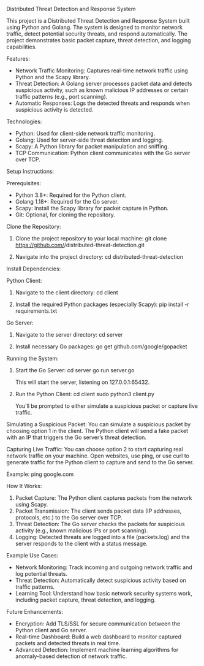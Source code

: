 
Distributed Threat Detection and Response System

This project is a Distributed Threat Detection and Response System built using Python and Golang. The system is designed to monitor network traffic, detect potential security threats, and respond automatically. The project demonstrates basic packet capture, threat detection, and logging capabilities.

Features:
- Network Traffic Monitoring: Captures real-time network traffic using Python and the Scapy library.
- Threat Detection: A Golang server processes packet data and detects suspicious activity, such as known malicious IP addresses or certain traffic patterns (e.g., port scanning).
- Automatic Responses: Logs the detected threats and responds when suspicious activity is detected.

Technologies:
- Python: Used for client-side network traffic monitoring.
- Golang: Used for server-side threat detection and logging.
- Scapy: A Python library for packet manipulation and sniffing.
- TCP Communication: Python client communicates with the Go server over TCP.

Setup Instructions:

Prerequisites:
- Python 3.8+: Required for the Python client.
- Golang 1.18+: Required for the Go server.
- Scapy: Install the Scapy library for packet capture in Python.
- Git: Optional, for cloning the repository.

Clone the Repository:
1. Clone the project repository to your local machine:
   git clone https://github.com/<your-username>/distributed-threat-detection.git

2. Navigate into the project directory:
   cd distributed-threat-detection

Install Dependencies:

Python Client:
1. Navigate to the client directory:
   cd client

2. Install the required Python packages (especially Scapy):
   pip install -r requirements.txt

Go Server:
1. Navigate to the server directory:
   cd server

2. Install necessary Go packages:
   go get github.com/google/gopacket

Running the System:

1. Start the Go Server:
   cd server
   go run server.go

   This will start the server, listening on 127.0.0.1:65432.

2. Run the Python Client:
   cd client
   sudo python3 client.py

   You'll be prompted to either simulate a suspicious packet or capture live traffic.

Simulating a Suspicious Packet:
You can simulate a suspicious packet by choosing option 1 in the client. The Python client will send a fake packet with an IP that triggers the Go server’s threat detection.

Capturing Live Traffic:
You can choose option 2 to start capturing real network traffic on your machine. Open websites, use ping, or use curl to generate traffic for the Python client to capture and send to the Go server.

Example:
ping google.com

How It Works:
1. Packet Capture: The Python client captures packets from the network using Scapy.
2. Packet Transmission: The client sends packet data (IP addresses, protocols, etc.) to the Go server over TCP.
3. Threat Detection: The Go server checks the packets for suspicious activity (e.g., known malicious IPs or port scanning).
4. Logging: Detected threats are logged into a file (packets.log) and the server responds to the client with a status message.

Example Use Cases:
- Network Monitoring: Track incoming and outgoing network traffic and log potential threats.
- Threat Detection: Automatically detect suspicious activity based on traffic patterns.
- Learning Tool: Understand how basic network security systems work, including packet capture, threat detection, and logging.

Future Enhancements:
- Encryption: Add TLS/SSL for secure communication between the Python client and Go server.
- Real-time Dashboard: Build a web dashboard to monitor captured packets and detected threats in real time.
- Advanced Detection: Implement machine learning algorithms for anomaly-based detection of network traffic.


